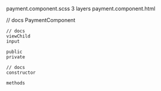 payment.component.scss
3 layers
payment.component.html

// docs
PaymentComponent
    
    // docs
    viewChild
    input
    
    public
    private

    // docs
    constructor

    methods
